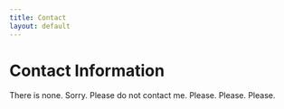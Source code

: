 ```yaml
---
title: Contact
layout: default
---
```


# Contact Information

There is none. Sorry. Please do not contact me. Please. Please. Please.
